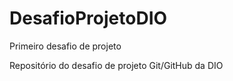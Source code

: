 # DesafioProjetoDIO
Primeiro desafio de projeto
 
Repositório do desafio de projeto Git/GitHub da DIO
